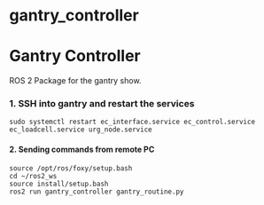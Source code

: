# gantry_controller

# Gantry Controller
ROS 2 Package for the gantry show.

### 1. SSH into gantry and restart the services

    sudo systemctl restart ec_interface.service ec_control.service ec_loadcell.service urg_node.service

#### 2. Sending commands from remote PC
    
    source /opt/ros/foxy/setup.bash
    cd ~/ros2_ws
    source install/setup.bash
    ros2 run gantry_controller gantry_routine.py 

